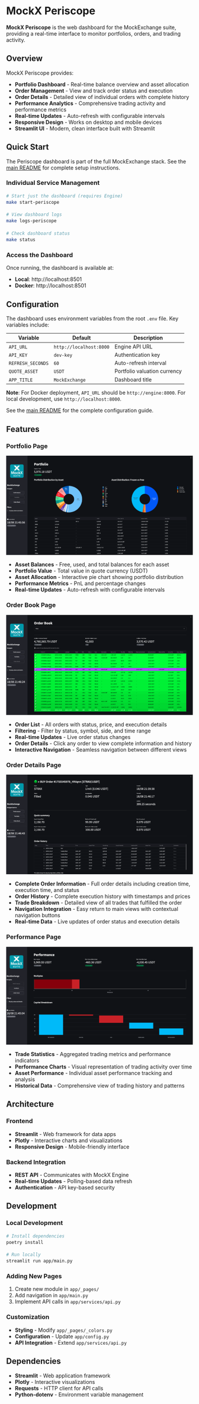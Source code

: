 # MockX Periscope

**MockX Periscope** is the web dashboard for the MockExchange suite, providing a real-time interface to monitor portfolios, orders, and trading activity.

## Overview

MockX Periscope provides:

- **Portfolio Dashboard** - Real-time balance overview and asset allocation
- **Order Management** - View and track order status and execution
- **Order Details** - Detailed view of individual orders with complete history
- **Performance Analytics** - Comprehensive trading activity and performance metrics
- **Real-time Updates** - Auto-refresh with configurable intervals
- **Responsive Design** - Works on desktop and mobile devices
- **Streamlit UI** - Modern, clean interface built with Streamlit

## Quick Start

The Periscope dashboard is part of the full MockExchange stack. See the [main README](../../README.md) for complete setup instructions.

### **Individual Service Management**
```bash
# Start just the dashboard (requires Engine)
make start-periscope

# View dashboard logs
make logs-periscope

# Check dashboard status
make status
```

### **Access the Dashboard**
Once running, the dashboard is available at:
- **Local**: http://localhost:8501
- **Docker**: http://localhost:8501

## Configuration

The dashboard uses environment variables from the root `.env` file. Key variables include:

| Variable          | Default                 | Description                  |
| ----------------- | ----------------------- | ---------------------------- |
| `API_URL`         | `http://localhost:8000` | Engine API URL               |
| `API_KEY`         | `dev-key`               | Authentication key           |
| `REFRESH_SECONDS` | `60`                    | Auto-refresh interval        |
| `QUOTE_ASSET`     | `USDT`                  | Portfolio valuation currency |
| `APP_TITLE`       | `MockExchange`          | Dashboard title              |

**Note**: For Docker deployment, `API_URL` should be `http://engine:8000`. For local development, use `http://localhost:8000`.

See the [main README](../../README.md#-environment-configuration) for the complete configuration guide.

## Features

### **Portfolio Page**
![Portfolio Dashboard](./docs/img/page_portfolio.png)

- **Asset Balances** - Free, used, and total balances for each asset
- **Portfolio Value** - Total value in quote currency (USDT)
- **Asset Allocation** - Interactive pie chart showing portfolio distribution
- **Performance Metrics** - PnL and percentage changes
- **Real-time Updates** - Auto-refresh with configurable intervals

### **Order Book Page**
![Order Book](./docs/img/page_order_book.png)

- **Order List** - All orders with status, price, and execution details
- **Filtering** - Filter by status, symbol, side, and time range
- **Real-time Updates** - Live order status changes
- **Order Details** - Click any order to view complete information and history
- **Interactive Navigation** - Seamless navigation between different views

### **Order Details Page**
![Order Details](./docs/img/page_order_details.png)

- **Complete Order Information** - Full order details including creation time, execution time, and status
- **Order History** - Complete execution history with timestamps and prices
- **Trade Breakdown** - Detailed view of all trades that fulfilled the order
- **Navigation Integration** - Easy return to main views with contextual navigation buttons
- **Real-time Data** - Live updates of order status and execution details

### **Performance Page**
![Performance Dashboard](./docs/img/page_performance.png)

- **Trade Statistics** - Aggregated trading metrics and performance indicators
- **Performance Charts** - Visual representation of trading activity over time
- **Asset Performance** - Individual asset performance tracking and analysis
- **Historical Data** - Comprehensive view of trading history and patterns

## Architecture

### **Frontend**
- **Streamlit** - Web framework for data apps
- **Plotly** - Interactive charts and visualizations
- **Responsive Design** - Mobile-friendly interface

### **Backend Integration**
- **REST API** - Communicates with MockX Engine
- **Real-time Updates** - Polling-based data refresh
- **Authentication** - API key-based security

## Development

### **Local Development**
```bash
# Install dependencies
poetry install

# Run locally
streamlit run app/main.py
```

### **Adding New Pages**
1. Create new module in `app/_pages/`
2. Add navigation in `app/main.py`
3. Implement API calls in `app/services/api.py`

### **Customization**
- **Styling** - Modify `app/_pages/_colors.py`
- **Configuration** - Update `app/config.py`
- **API Integration** - Extend `app/services/api.py`



## Dependencies

- **Streamlit** - Web application framework
- **Plotly** - Interactive visualizations
- **Requests** - HTTP client for API calls
- **Python-dotenv** - Environment variable management

